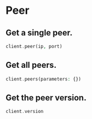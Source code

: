 # Peer

## Get a single peer.

```php
client.peer(ip, port)
```
## Get all peers.

```php
client.peers(parameters: {})
```
## Get the peer version.

```php
client.version
```
